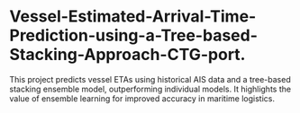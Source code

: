 # Vessel-Estimated-Arrival-Time-Prediction-using-a-Tree-based-Stacking-Approach-CTG-port.
This project predicts vessel ETAs using historical AIS data and a tree-based stacking ensemble model, outperforming individual models. It highlights the value of ensemble learning for improved accuracy in maritime logistics.
